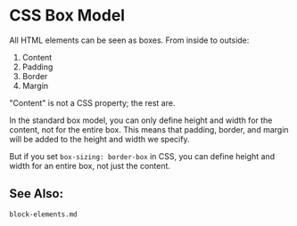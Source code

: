 # CSS Box Model

All HTML elements can be seen as boxes. From inside to outside:

1. Content
2. Padding
3. Border
4. Margin

"Content" is not a CSS property; the rest are.

In the standard box model, you can only define height and width for the content, not for the entire box. This means that padding, border, and margin will be added to the height and width we specify.

But if you set `box-sizing: border-box` in CSS, you can define height and width for an entire box, not just the content.

## See Also:

`block-elements.md`




